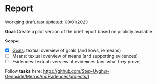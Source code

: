 # Report

Workging draft, last updated: 09/01/2020

**Goal**: Create a pilot version of the brief report based on publicly available

**Scope**:

- [x] [Goals](Report/Goals.pdf): textual overview of goals (and hows, ie means)
- [ ] Means: textual overview of means (and supporting evidences)
- [ ] Evidences: textual overview of evidences (and what they prove)

Follow **tasks** here: https://github.com/Stop-Uyghur-Genocide/MeansAndEvidences/projects/1

